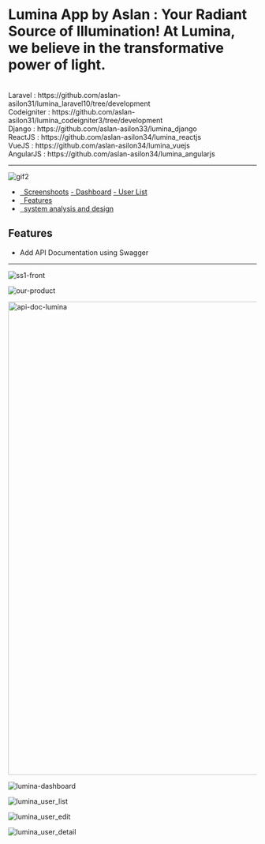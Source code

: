 # Lumina App by Aslan : Your Radiant Source of Illumination! At Lumina, we believe in the transformative power of light. 

<br>
Laravel : https://github.com/aslan-asilon31/lumina_laravel10/tree/development <br>
Codeigniter : https://github.com/aslan-asilon31/lumina_codeigniter3/tree/development  <br>
Django : https://github.com/aslan-asilon33/lumina_django  <br>
ReactJS : https://github.com/aslan-asilon34/lumina_reactjs  <br>
VueJS : https://github.com/aslan-asilon34/lumina_vuejs  <br>
AngularJS : https://github.com/aslan-asilon34/lumina_angularjs  <br>
<hr>

![gif2](https://github.com/aslan-asilon31/lumina_laravel10/assets/116990574/be280b99-7356-4aba-a24c-369bf5ccc0f1)



<div class="">

<ul>
    <li>
        <a href="#screenshoot">  Screenshoots</a>
        <a href="#dashbaord">- Dashboard</a>
        <a href="#backend_user_list">- User List</a>
    </li>
    <li>
        <a href="#features">  Features </a>
    </li>
    <li>
        <a href="#analysis">  system analysis and design </a>
    </li>

</ul>

</div>


<div class="" id="features">

## Features
- Add API Documentation using Swagger


</div>

<hr>

<div class="" id="screenshoot">

![ss1-front](https://github.com/aslan-asilon31/lumina_laravel10/assets/116990574/bb7e0525-0d2c-4fa7-b4da-02f86bff67e1)


![our-product](https://github.com/aslan-asilon31/lumina_laravel10/assets/116990574/9b61f042-1bb3-4ede-be07-209517634ecb)

<img width="959" alt="api-doc-lumina" src="https://github.com/aslan-asilon31/lumina_laravel10/assets/116990574/8b2f05f7-2048-4a8a-80ca-a1c2e6b9e47e">

<div id="dashboard">

![lumina-dashboard](https://github.com/aslan-asilon31/lumina_laravel10/assets/116990574/c2c5a431-29fa-49f2-a176-280732aede3b)

</div>


<div id="backend_user_list">

![lumina_user_list](https://github.com/aslan-asilon31/lumina_laravel10/assets/116990574/f0eb9ea2-12e3-4171-ab8c-a347ec12185a)
</div>


![lumina_user_edit](https://github.com/aslan-asilon31/lumina_laravel10/assets/116990574/8d09e649-0358-424d-892e-542644f80158)

![lumina_user_detail](https://github.com/aslan-asilon31/lumina_laravel10/assets/116990574/870ac18a-3e7b-4056-9db5-8f484cb9992d)


</div>

